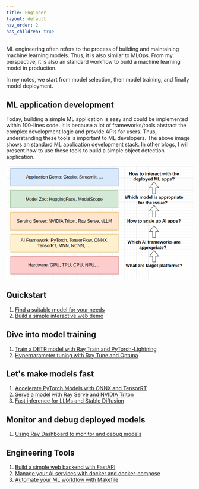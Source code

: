 ```yaml
---
title: Engineer
layout: default
nav_order: 2
has_children: true
---
```

ML engineering often refers to the process of building and maintaining machine learning models. Thus, it is also similar to MLOps. From my perspective, it is also an standard workflow to build a machine learning model in production.

In my notes, we start from model selection, then model training, and finally model deployment.

## ML application development
Today, building a simple ML application is easy and could be implemented within 100-lines code. It is because a lot of frameworks/tools abstract the complex development logic and provide APIs for users. Thus, understanding these tools is important to ML developers. The above image shows an standard ML application development stack. In other blogs, I will present how to use these tools to build a simple object detection application.

![alt text](image-5.png)

## Quickstart
1. [Find a suitable model for your needs](https://jason-cs18.github.io/ml-engineering/model_selection.html)
2. [Build a simple interactive web demo](https://jason-cs18.github.io/ml-engineering/web_demo.html)

## Dive into model training
1. [Train a DETR model with Ray Train and PyTorch-Lightning](https://jason-cs18.github.io/ml-engineering/detr_train.html)
2. [Hyperparameter tuning with Ray Tune and Optuna](https://jason-cs18.github.io/ml-engineering/detr_tune.html)

## Let's make models fast
1. [Accelerate PyTorch Models with ONNX and TensorRT](https://jason-cs18.github.io/ml-engineering/inference_engine.html)
2. [Serve a model with Ray Serve and NVIDIA Triton](https://jason-cs18.github.io/ml-engineering/inference_server.html)
3. [Fast inference for LLMs and Stable Diffusion](https://jason-cs18.github.io/ml-engineering/fast_aigc.html)

## Monitor and debug deployed models
1. [Using Ray Dashboard to monitor and debug models](https://jason-cs18.github.io/ml-engineering/monitor.html)

## Engineering Tools
1. [Build a simple web backend with FastAPI](https://jason-cs18.github.io/ml-engineering/fastapi.html)
2. [Manage your AI services with docker and docker-compose](https://jason-cs18.github.io/ml-engineering/docker.html)
3. [Automate your ML workflow with Makefile](https://jason-cs18.github.io/ml-engineering/tools.html)